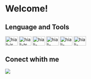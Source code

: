 # Welcome!


## Lenguage and Tools

<div>
<img align-item='center' alt='hiali-js' height='30' width='40' src="https://cdn.jsdelivr.net/gh/devicons/devicon@latest/icons/typescript/typescript-original.svg"/>
<img alig-item='center' alt='hiali-ts' height='30' width='40' src="https://cdn.jsdelivr.net/gh/devicons/devicon@latest/icons/javascript/javascript-original.svg"/>
<img align-item='center' alt='hiali-node' height='30' width='40' src="https://cdn.jsdelivr.net/gh/devicons/devicon@latest/icons/nodejs/nodejs-original.svg"/>
<img align-item='center' alt='hiali-mysql' height='30' width='40' src="https://cdn.jsdelivr.net/gh/devicons/devicon@latest/icons/mysql/mysql-original.svg"/>
<img align-item='center' alt='hiali-mongodb' height='30' width='40' src="https://cdn.jsdelivr.net/gh/devicons/devicon@latest/icons/mongodb/mongodb-original.svg"/>
<img align-item='center' alt='hiali-react' height='30' width='40'    src="https://cdn.jsdelivr.net/gh/devicons/devicon@latest/icons/react/react-original.svg"/>


</div>

## Conect whith me 

<div>
<a href="https://www.linkedin.com/in/hiali-rocha-81b451239/"> <img src="https://www.figma.com/file/gKDJ6Bdt457qNnj2vUkZVj/Social-Icons-(Community)?type=design&node-id=17-32&mode=design&t=JCS4le4uxPIWpirv-4" target="_blank"></a>


